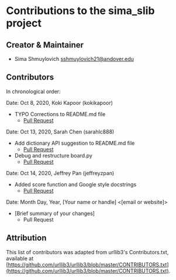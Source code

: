 # Contributions to the sima_slib project

## Creator & Maintainer

- Sima Shmuylovich <sshmuylovich21@andover.edu>


## Contributors

In chronological order:
 
Date: Oct 8, 2020, Koki Kapoor (kokikapoor)
 - TYPO Corrections to README.md file
   - [Pull Request](https://github.com/sshmuylovich/sima_boggle/commit/af809d4be5e6eb365c1a02763f7a3b4c29f7e6b4)
   
 
Date: Oct 13, 2020, Sarah Chen (sarahlc888)
 - Add dictionary API suggestion to README.md file
   - [Pull Request](https://github.com/sshmuylovich/sima_boggle/commit/8b4a741455d088f240a5841f066d9411368002fd)
 - Debug and restructure board.py
   - [Pull Request](https://github.com/sshmuylovich/sima_boggle/commit/eb7334a1c5c767a7ba7b85b1a54b8b2bd12978be)
   
 
Date: Oct 14, 2020, Jeffrey Pan (jeffreyzpan)
 - Added score function and Google style docstrings
   - [Pull Request](https://github.com/sshmuylovich/sima_boggle/commit/bf2f20e6e4411571341622c0e631f1870dea0243)


Date: Month Day, Year, [Your name or handle] <[email or website]>
 - [Brief summary of your changes]
   - Pull Request

## Attribution
This list of contributors was adapted from urllib3's Contributors.txt, 
available at [https://github.com/urllib3/urllib3/blob/master/CONTRIBUTORS.txt](https://github.com/urllib3/urllib3/blob/master/CONTRIBUTORS.txt).

